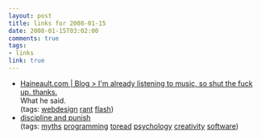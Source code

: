 ```yaml
--- 
layout: post
title: links for 2008-01-15
date: 2008-01-15T03:02:00
comments: true
tags:
- links
link: true
---
```

<ul class="delicious">
	<li>
		<div class="delicious-link"><a href="http://haineault.com/blog/39/">Haineault.com | Blog > I'm already listening to music, so shut the fuck up. thanks.</a></div>
		<div class="delicious-extended">What he said.</div>
		<div class="delicious-tags">(tags: <a href="http://del.icio.us/zanshin/webdesign">webdesign</a> <a href="http://del.icio.us/zanshin/rant">rant</a> <a href="http://del.icio.us/zanshin/flash">flash</a>)</div>
	</li>
	<li>
		<div class="delicious-link"><a href="http://blogs.concedere.net:8080/blog/discipline/software+engineering/?permalink=The-Myth-of-Creativity.html">discipline and punish</a></div>
		<div class="delicious-tags">(tags: <a href="http://del.icio.us/zanshin/myths">myths</a> <a href="http://del.icio.us/zanshin/programming">programming</a> <a href="http://del.icio.us/zanshin/toread">toread</a> <a href="http://del.icio.us/zanshin/psychology">psychology</a> <a href="http://del.icio.us/zanshin/creativity">creativity</a> <a href="http://del.icio.us/zanshin/software">software</a>)</div>
	</li>
</ul>
